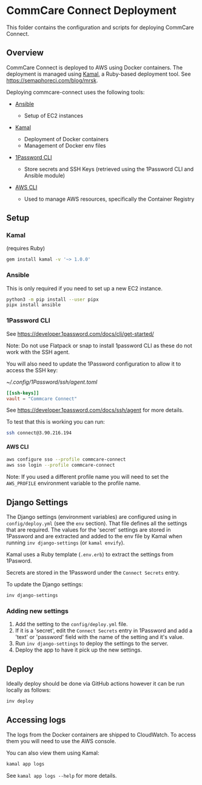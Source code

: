 # CommCare Connect Deployment

This folder contains the configuration and scripts for deploying CommCare Connect.

## Overview

CommCare Connect is deployed to AWS using Docker containers. The deployment is managed using [Kamal](https://kamal-deploy.org/), a Ruby-based deployment tool.
See https://semaphoreci.com/blog/mrsk.

Deploying commcare-connect uses the following tools:

- [Ansible](https://www.ansible.com/)

  - Setup of EC2 instances

- [Kamal](https://kamal-deploy.org/)

  - Deployment of Docker containers
  - Management of Docker env files

- [1Password CLI](https://developer.1password.com/docs/cli/get-started/)

  - Store secrets and SSH Keys (retrieved using the 1Password CLI and Ansible module)

- [AWS CLI](https://aws.amazon.com/cli/)
  - Used to manage AWS resources, specifically the Container Registry

## Setup

### Kamal

(requires Ruby)

```bash
gem install kamal -v '~> 1.0.0'
```

### Ansible

This is only required if you need to set up a new EC2 instance.

```bash
python3 -m pip install --user pipx
pipx install ansible
```

### 1Password CLI

See https://developer.1password.com/docs/cli/get-started/

Note: Do not use Flatpack or snap to install 1password CLI as these do not work with the SSH agent.

You will also need to update the 1Password configuration to allow it to access the SSH key:

_~/.config/1Password/ssh/agent.toml_

```toml
[[ssh-keys]]
vault = "Commcare Connect"
```

See https://developer.1password.com/docs/ssh/agent for more details.

To test that this is working you can run:

```bash
ssh connect@3.90.216.194
```

#### AWS CLI

```bash
aws configure sso --profile commcare-connect
aws sso login --profile commcare-connect
```

Note: If you used a different profile name you will need to set the `AWS_PROFILE` environment variable to the profile name.

## Django Settings

The Django settings (environment variables) are configured using in `config/deploy.yml` (see the `env` section).
That file defines all the settings that are required. The values for the 'secret' settings are stored in 1Password
and are extracted and added to the env file by Kamal when running `inv django-settings` (or `kamal envify`).

Kamal uses a Ruby template (`.env.erb`) to extract the settings from 1Pasword.

Secrets are stored in the 1Password under the `Connect Secrets` entry.

To update the Django settings:

```bash
inv django-settings
```

### Adding new settings

1. Add the setting to the `config/deploy.yml` file.
2. If it is a 'secret', edit the `Connect Secrets` entry in 1Password and add a 'text' or 'password' field with
   the name of the setting and it's value.
3. Run `inv django-settings` to deploy the settings to the server.
4. Deploy the app to have it pick up the new settings.

## Deploy

Ideally deploy should be done via GitHub actions however it can be run locally as follows:

```bash
inv deploy
```

## Accessing logs

The logs from the Docker containers are shipped to CloudWatch. To access them you will need to use the AWS console.

You can also view them using Kamal:

```bash
kamal app logs
```

See `kamal app logs --help` for more details.
